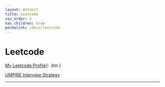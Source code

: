 ```yaml
---
layout: default
title: Leetcode
nav_order: 3
has_children: true
permalink: /docs/leetcode
---
```


# Leetcode


[My Leetcode Profile](https://leetcode.com/hovanvydut/){: .btn }

[UMPIRE Interview Strategy][1]

-------
[1]: https://guides.codepath.com/compsci/UMPIRE-Interview-Strategy